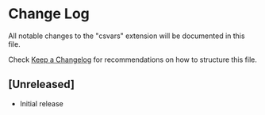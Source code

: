 # Change Log

All notable changes to the "csvars" extension will be documented in this file.

Check [Keep a Changelog](http://keepachangelog.com/) for recommendations on how to structure this file.

## [Unreleased]

- Initial release